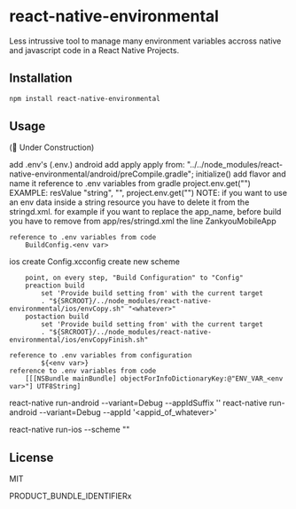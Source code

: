 # react-native-environmental

Less intrussive tool to manage many environment variables accross native and javascript code in a React Native Projects.

## Installation

```sh
npm install react-native-environmental
```

## Usage
(🚧  Under Construction)

add .env's (.env.<whatever>)
android
	add apply
		apply from: "../../node_modules/react-native-environmental/android/preCompile.gradle"; initialize()
	add flavor and name it <whatever>
	reference to .env variables from gradle
		project.env.get("<env var>")
			EXAMPLE:
		resValue "string", "<android resource name>", project.env.get("<env var>")
			NOTE:
		if you want to use an env data inside a string resource you have to delete it from the stringd.xml.
		for example if you want to replace the app_name, before build you have to remove from app/res/stringd.xml the line <string name="app_name">ZankyouMobileApp</string>
		

	reference to .env variables from code
		BuildConfig.<env var>

ios
	create Config.xcconfig
	create new scheme

		point, on every step, "Build Configuration" to "Config"
		preaction build
			set 'Provide build setting from' with the current target
			. "${SRCROOT}/../node_modules/react-native-environmental/ios/envCopy.sh" "<whatever>"
		postaction build
			set 'Provide build setting from' with the current target
			. "${SRCROOT}/../node_modules/react-native-environmental/ios/envCopyFinish.sh"

	reference to .env variables from configuration
			${<env var>}
	reference to .env variables from code
		[[[NSBundle mainBundle] objectForInfoDictionaryKey:@"ENV_VAR_<env var>"] UTF8String]

react-native run-android --variant=<whatever>Debug --appIdSuffix '<whatever>'
react-native run-android --variant=<whatever>Debug --appId '<appid_of_whatever>'

react-native run-ios --scheme "<whatever>"

## License

MIT





PRODUCT_BUNDLE_IDENTIFIERx
